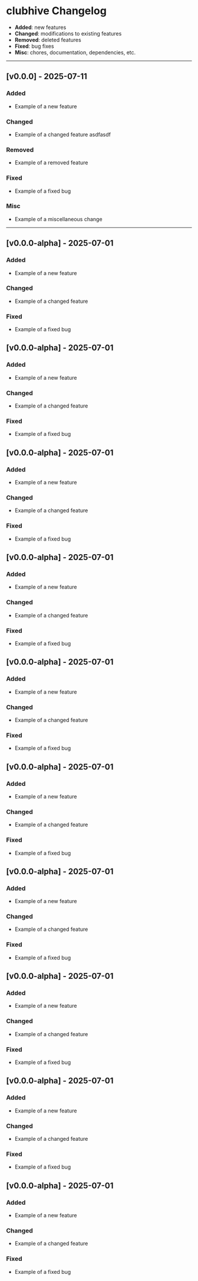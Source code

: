 # clubhive Changelog

- **Added**: new features
- **Changed**: modifications to existing features
- **Removed**: deleted features
- **Fixed**: bug fixes
- **Misc**: chores, documentation, dependencies, etc.

---

## [v0.0.0] - 2025-07-11

### Added

- Example of a new feature

### Changed

- Example of a changed feature
  asdfasdf

### Removed

- Example of a removed feature

### Fixed

- Example of a fixed bug

### Misc

- Example of a miscellaneous change

---

## [v0.0.0-alpha] - 2025-07-01

### Added

- Example of a new feature

### Changed

- Example of a changed feature

### Fixed

- Example of a fixed bug

## [v0.0.0-alpha] - 2025-07-01

### Added

- Example of a new feature

### Changed

- Example of a changed feature

### Fixed

- Example of a fixed bug

## [v0.0.0-alpha] - 2025-07-01

### Added

- Example of a new feature

### Changed

- Example of a changed feature

### Fixed

- Example of a fixed bug

## [v0.0.0-alpha] - 2025-07-01

### Added

- Example of a new feature

### Changed

- Example of a changed feature

### Fixed

- Example of a fixed bug

## [v0.0.0-alpha] - 2025-07-01

### Added

- Example of a new feature

### Changed

- Example of a changed feature

### Fixed

- Example of a fixed bug

## [v0.0.0-alpha] - 2025-07-01

### Added

- Example of a new feature

### Changed

- Example of a changed feature

### Fixed

- Example of a fixed bug

## [v0.0.0-alpha] - 2025-07-01

### Added

- Example of a new feature

### Changed

- Example of a changed feature

### Fixed

- Example of a fixed bug

## [v0.0.0-alpha] - 2025-07-01

### Added

- Example of a new feature

### Changed

- Example of a changed feature

### Fixed

- Example of a fixed bug

## [v0.0.0-alpha] - 2025-07-01

### Added

- Example of a new feature

### Changed

- Example of a changed feature

### Fixed

- Example of a fixed bug

## [v0.0.0-alpha] - 2025-07-01

### Added

- Example of a new feature

### Changed

- Example of a changed feature

### Fixed

- Example of a fixed bug
